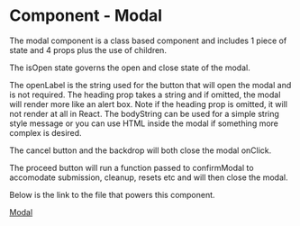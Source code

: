 # Component - Modal

The modal component is a class based component and includes 1 piece of state and 4 props plus the use of children.

The isOpen state governs the open and close state of the modal.

The openLabel is the string used for the button that will open the modal and is not required. The heading prop takes a string and if omitted, the modal will render more like an alert box. Note if the heading prop is omitted, it will not render at all in React. The bodyString can be used for a simple string style message or you can use HTML inside the modal if something more complex is desired.

The cancel button and the backdrop will both close the modal onClick.

The proceed button will run a function passed to confirmModal to accomodate submission, cleanup, resets etc and will then close the modal.

Below is the link to the file that powers this component.

[Modal](https://github.com/joeHillman/react-workbench/blob/master/src/components/Modal.js)
